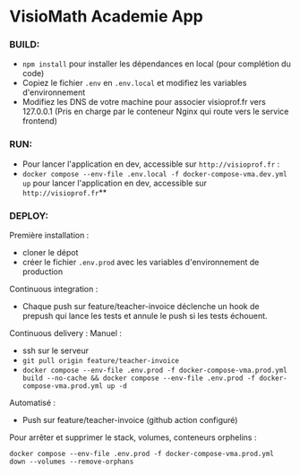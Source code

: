 # VisioMath Academie App

### BUILD: 

- `npm install` pour installer les dépendances en local (pour complétion du code)
- Copiez le fichier `.env` en `.env.local` et modifiez les variables d'environnement
- Modifiez les DNS de votre machine pour associer visioprof.fr vers 127.0.0.1 (Pris en charge par le conteneur Nginx qui route vers le service frontend)

### RUN: 

- Pour lancer l'application en dev, accessible sur `http://visioprof.fr` :
- `docker compose --env-file .env.local -f docker-compose-vma.dev.yml up` pour lancer l'application en dev, accessible sur `http://visioprof.fr`**


### DEPLOY:

Première installation : 

- cloner le dépot
- créer le fichier `.env.prod` avec les variables d'environnement de production


Continuous integration :
- Chaque push sur feature/teacher-invoice déclenche un hook de prepush qui lance les tests et annule le push si les tests échouent.

Continuous delivery : 
Manuel : 
- ssh sur le serveur
- `git pull origin feature/teacher-invoice`
- `docker compose --env-file .env.prod -f docker-compose-vma.prod.yml build --no-cache && docker compose --env-file .env.prod -f docker-compose-vma.prod.yml up -d`

Automatisé :
- Push sur feature/teacher-invoice (github action configuré)

Pour arrêter et supprimer le stack, volumes, conteneurs orphelins :

  `docker compose --env-file .env.prod -f docker-compose-vma.prod.yml down --volumes --remove-orphans`